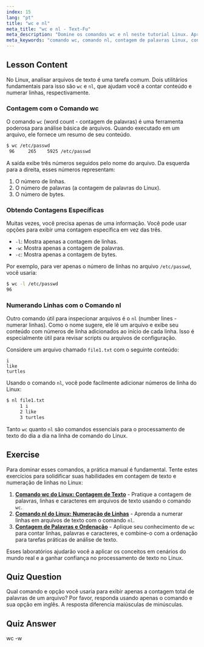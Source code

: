 ```yaml
---
index: 15
lang: "pt"
title: "wc e nl"
meta_title: "wc e nl - Text-Fu"
meta_description: "Domine os comandos wc e nl neste tutorial Linux. Aprenda a fazer contagem de palavras no Linux, adicionar números de linha a arquivos e realizar análises básicas de arquivos. Um guia perfeito para iniciantes aprimorarem suas habilidades de linha de comando."
meta_keywords: "comando wc, comando nl, contagem de palavras Linux, contar palavras em arquivo Linux, números de linha Linux, comando nl Linux, análise de arquivos, processamento de texto Linux, linha de comando Linux, tutorial Linux para iniciantes"
---
```


## Lesson Content

No Linux, analisar arquivos de texto é uma tarefa comum. Dois utilitários fundamentais para isso são `wc` e `nl`, que ajudam você a contar conteúdo e numerar linhas, respectivamente.

### Contagem com o Comando wc

O comando `wc` (word count - contagem de palavras) é uma ferramenta poderosa para análise básica de arquivos. Quando executado em um arquivo, ele fornece um resumo de seu conteúdo.

```bash
$ wc /etc/passwd
 96     265    5925 /etc/passwd
```

A saída exibe três números seguidos pelo nome do arquivo. Da esquerda para a direita, esses números representam:

1. O número de linhas.
2. O número de palavras (a contagem de palavras do Linux).
3. O número de bytes.

### Obtendo Contagens Específicas

Muitas vezes, você precisa apenas de uma informação. Você pode usar opções para exibir uma contagem específica em vez das três.

- `-l`: Mostra apenas a contagem de linhas.
- `-w`: Mostra apenas a contagem de palavras.
- `-c`: Mostra apenas a contagem de bytes.

Por exemplo, para ver apenas o número de linhas no arquivo `/etc/passwd`, você usaria:

```bash
$ wc -l /etc/passwd
96
```

### Numerando Linhas com o Comando nl

Outro comando útil para inspecionar arquivos é o `nl` (number lines - numerar linhas). Como o nome sugere, ele lê um arquivo e exibe seu conteúdo com números de linha adicionados ao início de cada linha. Isso é especialmente útil para revisar scripts ou arquivos de configuração.

Considere um arquivo chamado `file1.txt` com o seguinte conteúdo:

```plaintext
i
like
turtles
```

Usando o comando `nl`, você pode facilmente adicionar números de linha do Linux:

```bash
$ nl file1.txt
     1 i
     2 like
     3 turtles
```

Tanto `wc` quanto `nl` são comandos essenciais para o processamento de texto do dia a dia na linha de comando do Linux.

## Exercise

Para dominar esses comandos, a prática manual é fundamental. Tente estes exercícios para solidificar suas habilidades em contagem de texto e numeração de linhas no Linux:

1. **[Comando wc do Linux: Contagem de Texto](https://labex.io/pt/labs/linux-linux-wc-command-text-counting-219200)** - Pratique a contagem de palavras, linhas e caracteres em arquivos de texto usando o comando `wc`.
2. **[Comando nl do Linux: Numeração de Linhas](https://labex.io/pt/labs/linux-linux-nl-command-line-numbering-210988)** - Aprenda a numerar linhas em arquivos de texto com o comando `nl`.
3. **[Contagem de Palavras e Ordenação](https://labex.io/pt/labs/linux-word-count-and-sorting-388125)** - Aplique seu conhecimento de `wc` para contar linhas, palavras e caracteres, e combine-o com a ordenação para tarefas práticas de análise de texto.

Esses laboratórios ajudarão você a aplicar os conceitos em cenários do mundo real e a ganhar confiança no processamento de texto no Linux.

## Quiz Question

Qual comando e opção você usaria para exibir apenas a contagem total de palavras de um arquivo? Por favor, responda usando apenas o comando e sua opção em inglês. A resposta diferencia maiúsculas de minúsculas.

## Quiz Answer

wc -w
